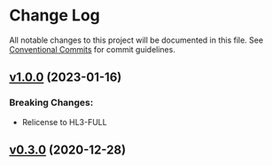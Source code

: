 # Change Log

All notable changes to this project will be documented in this file.
See [Conventional Commits](Https://conventionalcommits.org) for commit guidelines.

<!-- changelog -->

## [v1.0.0](https://harton.dev/james/angle/compare/v0.3.0...v1.0.0) (2023-01-16)

### Breaking Changes:

- Relicense to HL3-FULL

## [v0.3.0](https://harton.dev/james/angle/compare/v0.3.0...v0.3.0) (2020-12-28)
